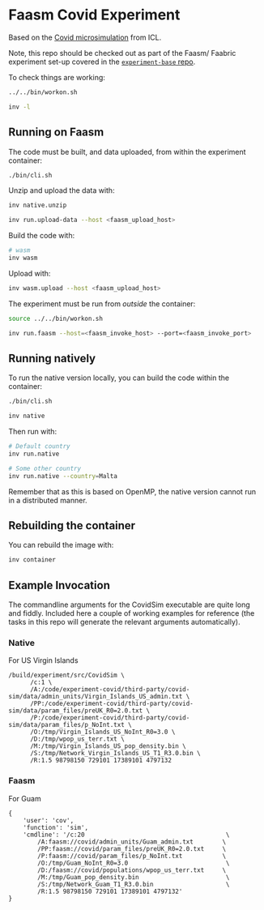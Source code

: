 # Faasm Covid Experiment

Based on the [Covid microsimulation](https://github.com/mrc-ide/covid-sim) from
ICL.

Note, this repo should be checked out as part of the Faasm/ Faabric experiment
set-up covered in the [`experiment-base`
repo](https://github.com/faasm/experiment-base).

To check things are working:

```bash
../../bin/workon.sh

inv -l
```

## Running on Faasm

The code must be built, and data uploaded, from within the experiment container:

```bash
./bin/cli.sh
```

Unzip and upload the data with:

```bash
inv native.unzip

inv run.upload-data --host <faasm_upload_host>
```

Build the code with:

```bash
# wasm
inv wasm
```

Upload with:

```bash
inv wasm.upload --host <faasm_upload_host>
```

The experiment must be run from _outside_ the container:

```bash
source ../../bin/workon.sh

inv run.faasm --host=<faasm_invoke_host> --port=<faasm_invoke_port>
```

## Running natively

To run the native version locally, you can build the code within the container:

```bash
./bin/cli.sh

inv native
```

Then run with:

```bash
# Default country
inv run.native

# Some other country
inv run.native --country=Malta
```

Remember that as this is based on OpenMP, the native version cannot run in a
distributed manner.

## Rebuilding the container

You can rebuild the image with:

```bash
inv container
```

## Example Invocation

The commandline arguments for the CovidSim executable are quite long and fiddly.
Included here a couple of working examples for reference (the tasks in this repo
will generate the relevant arguments automatically).

### Native

For US Virgin Islands

```
/build/experiment/src/CovidSim \
      /c:1 \
      /A:/code/experiment-covid/third-party/covid-sim/data/admin_units/Virgin_Islands_US_admin.txt \
      /PP:/code/experiment-covid/third-party/covid-sim/data/param_files/preUK_R0=2.0.txt \
      /P:/code/experiment-covid/third-party/covid-sim/data/param_files/p_NoInt.txt \
      /O:/tmp/Virgin_Islands_US_NoInt_R0=3.0 \
      /D:/tmp/wpop_us_terr.txt \
      /M:/tmp/Virgin_Islands_US_pop_density.bin \
      /S:/tmp/Network_Virgin_Islands_US_T1_R3.0.bin \
      /R:1.5 98798150 729101 17389101 4797132
```

### Faasm

For Guam

```
{
    'user': 'cov',
    'function': 'sim',
    'cmdline': '/c:20                                       \
        /A:faasm://covid/admin_units/Guam_admin.txt        \
        /PP:faasm://covid/param_files/preUK_R0=2.0.txt     \
        /P:faasm://covid/param_files/p_NoInt.txt           \
        /O:/tmp/Guam_NoInt_R0=3.0                           \
        /D:/faasm://covid/populations/wpop_us_terr.txt     \
        /M:/tmp/Guam_pop_density.bin                        \
        /S:/tmp/Network_Guam_T1_R3.0.bin                    \
        /R:1.5 98798150 729101 17389101 4797132'
}
```
